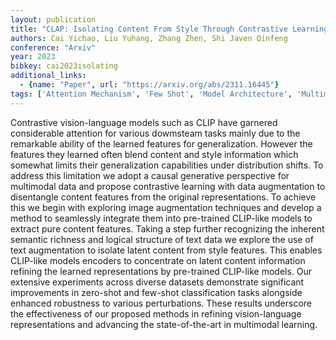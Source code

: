 ```yaml
---
layout: publication
title: "CLAP: Isolating Content From Style Through Contrastive Learning With Augmented Prompts"
authors: Cai Yichao, Liu Yuhang, Zhang Zhen, Shi Javen Qinfeng
conference: "Arxiv"
year: 2023
bibkey: cai2023isolating
additional_links:
  - {name: "Paper", url: "https://arxiv.org/abs/2311.16445"}
tags: ['Attention Mechanism', 'Few Shot', 'Model Architecture', 'Multimodal Models', 'Pretraining Methods', 'Prompting', 'Security']
---
```

Contrastive vision-language models such as CLIP have garnered considerable attention for various dowmsteam tasks mainly due to the remarkable ability of the learned features for generalization. However the features they learned often blend content and style information which somewhat limits their generalization capabilities under distribution shifts. To address this limitation we adopt a causal generative perspective for multimodal data and propose contrastive learning with data augmentation to disentangle content features from the original representations. To achieve this we begin with exploring image augmentation techniques and develop a method to seamlessly integrate them into pre-trained CLIP-like models to extract pure content features. Taking a step further recognizing the inherent semantic richness and logical structure of text data we explore the use of text augmentation to isolate latent content from style features. This enables CLIP-like models encoders to concentrate on latent content information refining the learned representations by pre-trained CLIP-like models. Our extensive experiments across diverse datasets demonstrate significant improvements in zero-shot and few-shot classification tasks alongside enhanced robustness to various perturbations. These results underscore the effectiveness of our proposed methods in refining vision-language representations and advancing the state-of-the-art in multimodal learning.
